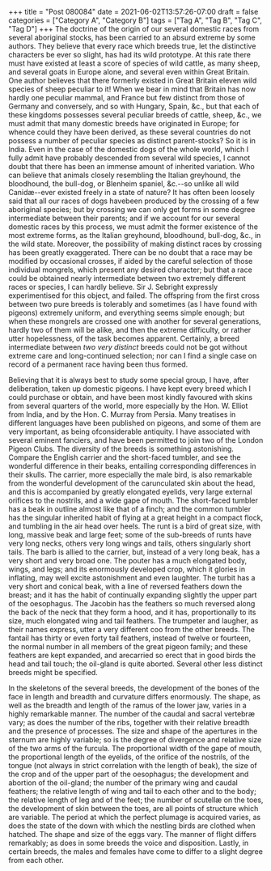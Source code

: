 +++
title = "Post 080084"
date = 2021-06-02T13:57:26-07:00
draft = false
categories = ["Category A", "Category B"]
tags = ["Tag A", "Tag B", "Tag C", "Tag D"]
+++
The doctrine of the origin of our several domestic races from several aboriginal stocks, has been carried to an absurd extreme by some authors. They believe that every race which breeds true, let the distinctive characters be ever so slight, has had its wild prototype. At this rate there must have existed at least a score of species of wild cattle, as many sheep, and several goats in Europe alone, and several even within Great Britain. One author believes that there formerly existed in Great Britain eleven wild species of sheep peculiar to it! When we bear in mind that Britain has now hardly one peculiar mammal, and France but few distinct from those of Germany and conversely, and so with Hungary, Spain, &c., but that each of these kingdoms possesses several peculiar breeds of cattle, sheep, &c., we must admit that many domestic breeds have originated in Europe; for whence could they have been derived, as these several countries do not possess a number of peculiar species as distinct parent-stocks? So it is in India. Even in the case of the domestic dogs of the whole world, which I fully admit have probably descended from several wild species, I cannot doubt that there has been an immense amount of inherited variation. Who can believe that animals closely resembling the Italian greyhound, the bloodhound, the bull-dog, or Blenheim spaniel, &c.--so unlike all wild Canidæ--ever existed freely in a state of nature? It has often been loosely said that all our races of dogs havebeen produced by the crossing of a few aboriginal species; but by crossing we can only get forms in some degree intermediate between their parents; and if we account for our several domestic races by this process, we must admit the former existence of the most extreme forms, as the Italian greyhound, bloodhound, bull-dog, &c., in the wild state. Moreover, the possibility of making distinct races by crossing has been greatly exaggerated. There can be no doubt that a race may be modified by occasional crosses, if aided by the careful selection of those individual mongrels, which present any desired character; but that a race could be obtained nearly intermediate between two extremely different races or species, I can hardly believe. Sir J. Sebright expressly experimentised for this object, and failed. The offspring from the first cross between two pure breeds is tolerably and sometimes (as I have found with pigeons) extremely uniform, and everything seems simple enough; but when these mongrels are crossed one with another for several generations, hardly two of them will be alike, and then the extreme difficulty, or rather utter hopelessness, of the task becomes apparent. Certainly, a breed intermediate between _two very distinct_ breeds could not be got without extreme care and long-continued selection; nor can I find a single case on record of a permanent race having been thus formed.

Believing that it is always best to study some special group, I have, after deliberation, taken up domestic pigeons. I have kept every breed which I could purchase or obtain, and have been most kindly favoured with skins from several quarters of the world, more especially by the Hon. W. Elliot from India, and by the Hon. C. Murray from Persia. Many treatises in different languages have been published on pigeons, and some of them are very important, as being ofconsiderable antiquity. I have associated with several eminent fanciers, and have been permitted to join two of the London Pigeon Clubs. The diversity of the breeds is something astonishing. Compare the English carrier and the short-faced tumbler, and see the wonderful difference in their beaks, entailing corresponding differences in their skulls. The carrier, more especially the male bird, is also remarkable from the wonderful development of the carunculated skin about the head, and this is accompanied by greatly elongated eyelids, very large external orifices to the nostrils, and a wide gape of mouth. The short-faced tumbler has a beak in outline almost like that of a finch; and the common tumbler has the singular inherited habit of flying at a great height in a compact flock, and tumbling in the air head over heels. The runt is a bird of great size, with long, massive beak and large feet; some of the sub-breeds of runts have very long necks, others very long wings and tails, others singularly short tails. The barb is allied to the carrier, but, instead of a very long beak, has a very short and very broad one. The pouter has a much elongated body, wings, and legs; and its enormously developed crop, which it glories in inflating, may well excite astonishment and even laughter. The turbit has a very short and conical beak, with a line of reversed feathers down the breast; and it has the habit of continually expanding slightly the upper part of the oesophagus. The Jacobin has the feathers so much reversed along the back of the neck that they form a hood, and it has, proportionally to its size, much elongated wing and tail feathers. The trumpeter and laugher, as their names express, utter a very different coo from the other breeds. The fantail has thirty or even forty tail feathers, instead of twelve or fourteen, the normal number in all members of the great pigeon family; and these feathers are kept expanded, and arecarried so erect that in good birds the head and tail touch; the oil-gland is quite aborted. Several other less distinct breeds might be specified.

In the skeletons of the several breeds, the development of the bones of the face in length and breadth and curvature differs enormously. The shape, as well as the breadth and length of the ramus of the lower jaw, varies in a highly remarkable manner. The number of the caudal and sacral vertebræ vary; as does the number of the ribs, together with their relative breadth and the presence of processes. The size and shape of the apertures in the sternum are highly variable; so is the degree of divergence and relative size of the two arms of the furcula. The proportional width of the gape of mouth, the proportional length of the eyelids, of the orifice of the nostrils, of the tongue (not always in strict correlation with the length of beak), the size of the crop and of the upper part of the oesophagus; the development and abortion of the oil-gland; the number of the primary wing and caudal feathers; the relative length of wing and tail to each other and to the body; the relative length of leg and of the feet; the number of scutellæ on the toes, the development of skin between the toes, are all points of structure which are variable. The period at which the perfect plumage is acquired varies, as does the state of the down with which the nestling birds are clothed when hatched. The shape and size of the eggs vary. The manner of flight differs remarkably; as does in some breeds the voice and disposition. Lastly, in certain breeds, the males and females have come to differ to a slight degree from each other.
